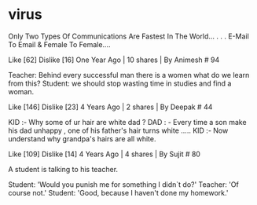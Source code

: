 # virus
Only Two Types Of Communications Are Fastest In The World… 
. 
. 
. 
E-Mail To Email 
& 
Female To Female….

 Like [62]
 Dislike [16]
One Year Ago | 10 shares | By Animesh # 94



Teacher: Behind every successful man there is a women 
what do we learn from this? 
Student: we should stop wasting time in studies and find a woman.

 Like [146]
 Dislike [23]
4 Years Ago | 2 shares | By Deepak # 44





KID :- Why some of ur hair are 
white dad ? 
DAD : - Every time a son make his dad 
unhappy , 
one of his father's hair turns white ..... 
KID :- Now understand why 
grandpa's hairs are all white.

 Like [109]
 Dislike [14]
4 Years Ago | 4 shares | By Sujit # 80





A student is talking to his teacher. 

Student: 'Would you punish me for something I didn`t do?' 
Teacher: 'Of course not.' 
Student: 'Good, because I haven't done my homework.'
